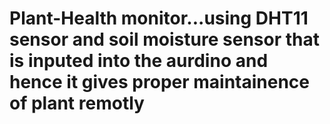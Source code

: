 # Plant-Health monitor...using DHT11 sensor and soil moisture sensor that is inputed into the aurdino and hence it gives proper maintainence of plant remotly
